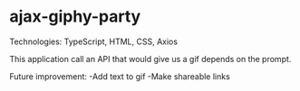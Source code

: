 # ajax-giphy-party
Technologies: TypeScript, HTML, CSS, Axios

This application call an API that would give us a gif depends on the prompt.

Future improvement: 
  -Add text to gif
  -Make shareable links
